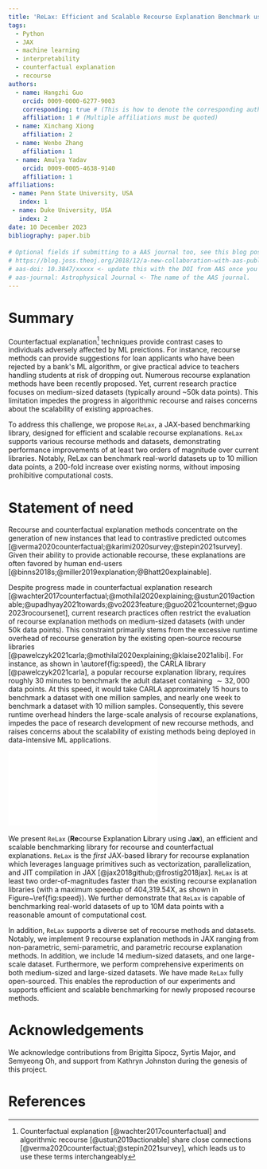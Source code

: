 ```yaml
---
title: 'ReLax: Efficient and Scalable Recourse Explanation Benchmark using JAX'
tags:
  - Python
  - JAX
  - machine learning
  - interpretability
  - counterfactual explanation
  - recourse
authors:
  - name: Hangzhi Guo
    orcid: 0009-0000-6277-9003
    corresponding: true # (This is how to denote the corresponding author)
    affiliation: 1 # (Multiple affiliations must be quoted)
  - name: Xinchang Xiong
    affiliation: 2
  - name: Wenbo Zhang
    affiliation: 1
  - name: Amulya Yadav
    orcid: 0009-0005-4638-9140
    affiliation: 1
affiliations:
 - name: Penn State University, USA
   index: 1
 - name: Duke University, USA
   index: 2
date: 10 December 2023
bibliography: paper.bib

# Optional fields if submitting to a AAS journal too, see this blog post:
# https://blog.joss.theoj.org/2018/12/a-new-collaboration-with-aas-publishing
# aas-doi: 10.3847/xxxxx <- update this with the DOI from AAS once you know it.
# aas-journal: Astrophysical Journal <- The name of the AAS journal.
---
```


# Summary

Counterfactual explanation[^1] techniques provide contrast cases to individuals adversely affected by ML preictions.
For instance, recourse methods can provide suggestions for loan applicants who have been rejected by a bank's ML algorithm, or give practical advice to teachers handling students at risk of dropping out.
Numerous recourse explanation methods have been recently proposed.
Yet, current research practice focuses on medium-sized datasets (typically around ~50k data points).
This limitation impedes the progress in algorithmic recourse and raises concerns about the scalability of existing approaches. 

[^1]: Counterfactual explanation [@wachter2017counterfactual] and algorithmic recourse [@ustun2019actionable] share close connections [@verma2020counterfactual;@stepin2021survey], which leads us to use these terms interchangeably


To address this challenge, we propose `ReLax`, a JAX-based benchmarking library, designed for efficient and scalable recourse explanations. `ReLax` supports various recourse methods and datasets, demonstrating performance improvements of at least two orders of magnitude over current libraries.
Notably, ReLax can benchmark real-world datasets up to 10 million data points, a 200-fold increase over existing norms, without imposing prohibitive computational costs.



# Statement of need


Recourse and counterfactual explanation methods concentrate on the generation of new instances that lead to contrastive predicted outcomes [@verma2020counterfactual;@karimi2020survey;@stepin2021survey]. Given their ability to provide actionable recourse, these explanations are often favored by human end-users [@binns2018s;@miller2019explanation;@Bhatt20explainable].


Despite progress made in counterfactual explanation research [@wachter2017counterfactual;@mothilal2020explaining;@ustun2019actionable;@upadhyay2021towards;@vo2023feature;@guo2021counternet;@guo2023rocoursenet], current research practices often restrict the evaluation of recourse explanation methods on medium-sized datasets (with under 50k data points). 
This constraint primarily stems from the excessive runtime overhead of recourse generation by the existing open-source recourse libraries [@pawelczyk2021carla;@mothilal2020explaining;@klaise2021alibi].
For instance, as shown in \autoref{fig:speed}, the CARLA library [@pawelczyk2021carla], a popular recourse explanation library, requires roughly 30 minutes to benchmark the adult dataset containing $\sim32,000$ data points. At this speed, it would take CARLA approximately 15 hours to benchmark a dataset with one million samples, and nearly one week to benchmark a dataset with 10 million samples.
Consequently, this severe runtime overhead hinders the large-scale analysis of recourse explanations, impedes the pace of research development of new recourse methods, and raises concerns about the scalability of existing methods being deployed in data-intensive ML applications.

![\label{fig:speed}Runtime comparison of the *adult* dataset between `ReLax` and three open-source recourse librarires (CARLA [@pawelczyk2021carla], DiCE [@mothilal2020explaining], and alibi [@klaise2021alibi].](./figs/speed-compare.pdf)


We present `ReLax` (**Re**course Explanation **L**ibrary using J**ax**), an efficient and scalable benchmarking library for recourse and counterfactual explanations. `ReLax` is the *first* JAX-based library for recourse explanation which leverages language primitives such as vectorization, parallelization, and JIT compilation in JAX [@jax2018github;@frostig2018jax].
`ReLax` is at least two order-of-magnitudes faster than the existing recourse explanation libraries (with a maximum speedup of 404,319.54X, as shown in Figure~\ref{fig:speed}). We further demonstrate that `ReLax` is capable of benchmarking real-world datasets of up to 10M data points with a reasonable amount of computational cost.


In addition, `ReLax` supports a diverse set of recourse methods and datasets. Notably, we implement 9 recourse explanation methods in JAX ranging from non-parametric, semi-parametric, and parametric recourse explanation methods. In addition, we include 14 medium-sized datasets, and one large-scale dataset. Furthermore, we perform comprehensive experiments on both medium-sized and large-sized datasets. 
We have made `ReLax` fully open-sourced. This enables the reproduction of our experiments and supports efficient and scalable benchmarking for newly proposed recourse methods.



# Acknowledgements

We acknowledge contributions from Brigitta Sipocz, Syrtis Major, and Semyeong
Oh, and support from Kathryn Johnston during the genesis of this project.

# References
